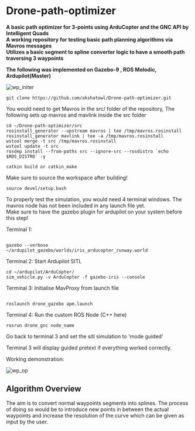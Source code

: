 # Drone-path-optimizer


**A basic path optimizer for 3-points using ArduCopter and the GNC API by Intelligent Quads**  
**A working repository for testing basic path planning algorithms via Mavros messages**  
**Utilizes a basic segment to spline converter logic to have a smooth path traversing 3 waypoints**  

**The following was implemented on Gazebo-9 , ROS Melodic, Ardupilot(Master)**


![wp_initer](https://user-images.githubusercontent.com/58850654/133084315-95d7f1f7-9760-4178-8e1d-8225866d836a.gif)
```
git clone https://github.com/akshatowl/Drone-path-optimizer.git
```

You would need to get Mavros in the src/ folder of the repository, The following sets up mavros and mavlink inside the src folder

```
cd ~/Drone-path-optimizer/src  
rosinstall_generator --upstream mavros | tee /tmp/mavros.rosinstall  
rosinstall_generator mavlink | tee -a /tmp/mavros.rosinstall  
wstool merge -t src /tmp/mavros.rosinstall  
wstool update -t src  
rosdep install --from-paths src --ignore-src --rosdistro `echo $ROS_DISTRO` -y  

catkin build or catkin_make  
```


Make sure to source the workspace after building!  

```  
source devel/setup.bash  
```


To properly test the simulation, you would need 4 terminal windows. The mavros node has not been included in any launch file yet.    
Make sure to have the gazebo plugin for ardupilot on your system before this step!    

Terminal 1:   

```

gazebo --verbose ~/ardupilot_gazebo/worlds/iris_arducopter_runway.world  
```

Terminal 2: Start Ardupilot SITL  

```
cd ~/ardupilot/ArduCopter/
sim_vehicle.py -v ArduCopter -f gazebo-iris --console  
```  

Terminal 3: Initialise MavProxy from launch file  

```  

roslaunch drone_gazebo apm.launch  
```  

Terminal 4: Run the custom ROS Node (C++ here)  

```  
rosrun drone_gnc node_name  
```  

Go back to terminal 3 and set the sitl simulation to 'mode guided' 

Terminal 3 will display guided pretext if everything worked correctly.



Working demonstration:  



![wp_op](https://user-images.githubusercontent.com/58850654/133066547-b6e6cad2-b5d3-4d45-8490-7d623af8ac8f.gif)


## Algorithm Overview

 The aim is to convert normal waypoints segments into splines. The process of doing so would be to introduce new points in between the actual waypoints and increase the resolution of the curve which can be given as input by the user.
 
 











